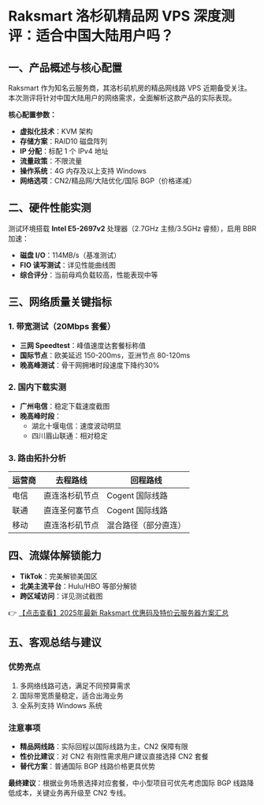 # Raksmart 洛杉矶精品网 VPS 深度测评：适合中国大陆用户吗？

## 一、产品概述与核心配置

Raksmart 作为知名云服务商，其洛杉矶机房的精品网线路 VPS 近期备受关注。本次测评将针对中国大陆用户的网络需求，全面解析这款产品的实际表现。

**核心配置参数：**
- **虚拟化技术**：KVM 架构
- **存储方案**：RAID10 磁盘阵列
- **IP 分配**：标配 1 个 IPv4 地址
- **流量政策**：不限流量
- **操作系统**：4G 内存及以上支持 Windows
- **网络选项**：CN2/精品网/大陆优化/国际 BGP（价格递减）

## 二、硬件性能实测

测试环境搭载 **Intel E5-2697v2** 处理器（2.7GHz 主频/3.5GHz 睿频），启用 BBR 加速：

- **磁盘 I/O**：114MB/s（基准测试）
- **FIO 读写测试**：详见性能曲线图
- **综合评分**：当前母鸡负载较高，性能表现中等

## 三、网络质量关键指标

### 1. 带宽测试（20Mbps 套餐）
- **三网 Speedtest**：峰值速度达套餐标称值
- **国际节点**：欧美延迟 150-200ms，亚洲节点 80-120ms
- **晚高峰测试**：骨干网拥堵时段速度下降约30%

### 2. 国内下载实测
- **广州电信**：稳定下载速度截图
- **晚高峰时段**：
  - 湖北十堰电信：速度波动明显
  - 四川眉山联通：相对稳定

### 3. 路由拓扑分析
| 运营商 | 去程路线 | 回程路线 |
|--------|----------|----------|
| 电信   | 直连洛杉矶节点 | Cogent 国际线路 |
| 联通   | 直连圣何塞节点 | Cogent 国际线路 |
| 移动   | 直连洛杉矶节点 | 混合路径（部分直连） |

## 四、流媒体解锁能力
- **TikTok**：完美解锁美国区
- **北美主流平台**：Hulu/HBO 等部分解锁
- **跨区域访问**：详见测试截图

👉 [【点击查看】2025年最新 Raksmart 优惠码及特价云服务器方案汇总](https://bit.ly/raksmart)

## 五、客观总结与建议

### 优势亮点
1. 多网络线路可选，满足不同预算需求
2. 国际带宽质量稳定，适合出海业务
3. 全系列支持 Windows 系统

### 注意事项
- **精品网线路**：实际回程以国际线路为主，CN2 保障有限
- **性价比建议**：对 CN2 有刚性需求用户建议直接选择 CN2 套餐
- **替代方案**：普通国际 BGP 线路价格更具优势

**最终建议**：根据业务场景选择对应套餐，中小型项目可优先考虑国际 BGP 线路降低成本，关键业务再升级至 CN2 专线。